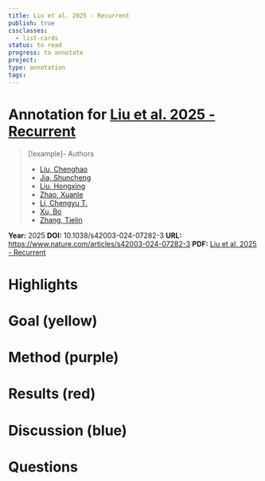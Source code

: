```yaml
---
title: Liu et al. 2025 - Recurrent
publish: true
cssclasses:
  - list-cards
status: to read
progress: to annotate
project:
type: annotation
tags:
---
```

# Annotation for [Liu et al. 2025 - Recurrent](Papers/References/Liu%20et%20al.%202025%20-%20Recurrent)

> [!example]- Authors
> - [Liu, Chenghao](Papers/People/Liu%20Chenghao)
> - [Jia, Shuncheng](Papers/People/Jia%20Shuncheng)
> - [Liu, Hongxing](Papers/People/Liu%20Hongxing)
> - [Zhao, Xuanle](Papers/People/Zhao%20Xuanle)
> - [Li, Chengyu T.](Papers/People/Li%20Chengyu%20T.)
> - [Xu, Bo](Papers/People/Xu%20Bo)
> - [Zhang, Tielin](Papers/People/Zhang%20Tielin)

**Year:** 2025
**DOI:** 10.1038/s42003-024-07282-3
**URL:** https://www.nature.com/articles/s42003-024-07282-3
**PDF:** [Liu et al. 2025 - Recurrent](Papers/PDFs/Liu%20et%20al.%202025%20-%20Recurrent%20neural%20networks%20with%20transient%20trajectory%20explain%20working%20memory%20encoding%20mechanisms.pdf)

# Highlights


# Goal (yellow)


# Method (purple)


# Results (red)


# Discussion (blue)


# Questions

